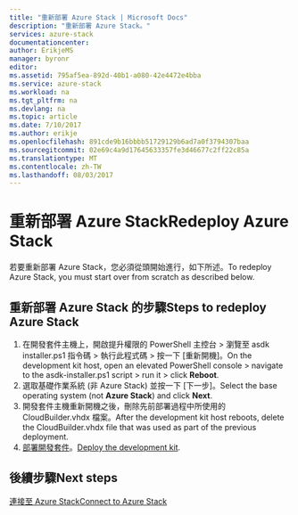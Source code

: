 ```yaml
---
title: "重新部署 Azure Stack | Microsoft Docs"
description: "重新部署 Azure Stack。"
services: azure-stack
documentationcenter: 
author: ErikjeMS
manager: byronr
editor: 
ms.assetid: 795af5ea-892d-40b1-a080-42e4472e4bba
ms.service: azure-stack
ms.workload: na
ms.tgt_pltfrm: na
ms.devlang: na
ms.topic: article
ms.date: 7/10/2017
ms.author: erikje
ms.openlocfilehash: 891cde9b16bbbb51729129b6ad7a0f3794307baa
ms.sourcegitcommit: 02e69c4a9d17645633357fe3d46677c2ff22c85a
ms.translationtype: MT
ms.contentlocale: zh-TW
ms.lasthandoff: 08/03/2017
---
```

# <a name="redeploy-azure-stack"></a><span data-ttu-id="5c14d-103">重新部署 Azure Stack</span><span class="sxs-lookup"><span data-stu-id="5c14d-103">Redeploy Azure Stack</span></span>
<span data-ttu-id="5c14d-104">若要重新部署 Azure Stack，您必須從頭開始進行，如下所述。</span><span class="sxs-lookup"><span data-stu-id="5c14d-104">To redeploy Azure Stack, you must start over from scratch as described below.</span></span>

## <a name="steps-to-redeploy-azure-stack"></a><span data-ttu-id="5c14d-105">重新部署 Azure Stack 的步驟</span><span class="sxs-lookup"><span data-stu-id="5c14d-105">Steps to redeploy Azure Stack</span></span>
1. <span data-ttu-id="5c14d-106">在開發套件主機上，開啟提升權限的 PowerShell 主控台 > 瀏覽至 asdk installer.ps1 指令碼 > 執行此程式碼 > 按一下 [重新開機]。</span><span class="sxs-lookup"><span data-stu-id="5c14d-106">On the development kit host, open an elevated PowerShell console > navigate to the asdk-installer.ps1 script > run it > click **Reboot**.</span></span>
2. <span data-ttu-id="5c14d-107">選取基礎作業系統 (非 Azure Stack) 並按一下 [下一步]。</span><span class="sxs-lookup"><span data-stu-id="5c14d-107">Select the base operating system (not **Azure Stack**) and click **Next**.</span></span>
3. <span data-ttu-id="5c14d-108">開發套件主機重新開機之後，刪除先前部署過程中所使用的 CloudBuilder.vhdx 檔案。</span><span class="sxs-lookup"><span data-stu-id="5c14d-108">After the development kit host reboots, delete the CloudBuilder.vhdx file that was used as part of the previous deployment.</span></span>
4. <span data-ttu-id="5c14d-109">[部署開發套件](azure-stack-run-powershell-script.md)。</span><span class="sxs-lookup"><span data-stu-id="5c14d-109">[Deploy the development kit](azure-stack-run-powershell-script.md).</span></span>

## <a name="next-steps"></a><span data-ttu-id="5c14d-110">後續步驟</span><span class="sxs-lookup"><span data-stu-id="5c14d-110">Next steps</span></span>
[<span data-ttu-id="5c14d-111">連接至 Azure Stack</span><span class="sxs-lookup"><span data-stu-id="5c14d-111">Connect to Azure Stack</span></span>](azure-stack-connect-azure-stack.md)

